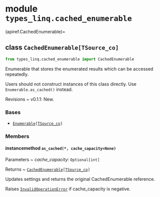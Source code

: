 # module ``types_linq.cached_enumerable``

(apiref.CachedEnumerable)=
## class `CachedEnumerable[TSource_co]`

```py
from types_linq.cached_enumerable import CachedEnumerable
```

Enumerable that stores the enumerated results which can be accessed repeatedly.

Users should not construct instances of this class directly. Use `Enumerable.as_cached()` instead.

Revisions
    ~ v0.1.1: New.

### Bases

- [`Enumerable`](apiref.Enumerable)`[`[`TSource_co`](apiref.TSource_co)`]`

### Members

#### instancemethod `as_cached(*, cache_capacity=None)`

Parameters
  ~ *cache_capacity*: `Optional[int]`

Returns
  ~ [`CachedEnumerable`](apiref.CachedEnumerable)`[`[`TSource_co`](apiref.TSource_co)`]`

Updates settings and returns the original CachedEnumerable reference.

Raises [`InvalidOperationError`](apiref.InvalidOperationError) if cache_capacity is negative.

